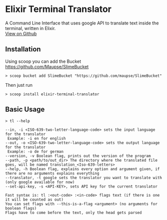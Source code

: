 # Elixir Terminal Translator
A Command Line Interface that uses google API to translate text inside the terminal, written in Elixir.  
[View on Github](https://github.com/Maupse/elixir_terminal_translator)

## Installation

Using scoop you can add the Bucket https://github.com/Maupse/SlimeBucket
```pwsh
> scoop bucket add SlimeBucket "https://github.com/maupse/SlimeBucket"
```

Then just run
```pwsh
> scoop install elixir-terminal-translator
```

## Basic Usage

```pwsh
> tl --help
```

```
--in, -i <ISO-639-two-letter-language-code> sets the input language for the translator 
 Example: -i en for english
--out, -o <ISO-639-two-letter-language-code> sets the output language for the translator 
 Example: -o de for german
--version, -v Boolean flag, prints out the version of the program
--path, -p <path/to/out_dir> The directory where the translated file goes, will be named translation_<Iso-639-letters>
--help, -h Boolean flag, explains every option and argument given, if there are no arguments explains everything
--translator, -t google sets the translator you want to translate with (only google available for now)
--set-api-key, -s <API-KEY>, sets API key for the current translator

Fast syntax is: tl :<out-code> :<in-code> flags text (if there is one it will be counted as out)
You can set flags with --this-is-a-flag <argument> (no arguments for boolean flags)
Flags have to come before the text, only the head gets parsed
```
